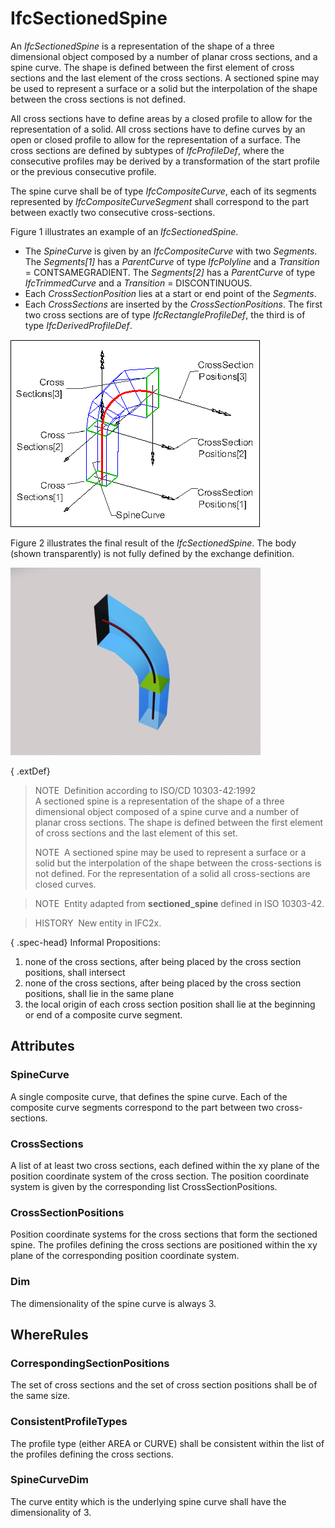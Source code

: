 # IfcSectionedSpine

An _IfcSectionedSpine_ is a representation of the shape of a three dimensional object composed by a number of planar cross sections, and a spine curve. The shape is defined between the first element of cross sections and the last element of the cross sections. A sectioned spine may be used to represent a surface or a solid but the interpolation of the shape between the cross sections is not defined.

All cross sections have to define areas by a closed profile to allow for the representation of a solid. All cross sections have to define curves by an open or closed profile to allow for the representation of a surface. The cross sections are defined by subtypes of _IfcProfileDef_, where the consecutive profiles may be derived by a transformation of the start profile or the previous consecutive profile.

The spine curve shall be of type _IfcCompositeCurve_, each of its segments represented by _IfcCompositeCurveSegment_ shall correspond to the part between exactly two consecutive cross-sections.

Figure 1 illustrates an example of an _IfcSectionedSpine_.

* The _SpineCurve_ is given by an _IfcCompositeCurve_ with two _Segments_. The _Segments[1]_ has a _ParentCurve_ of type _IfcPolyline_ and a _Transition_ = CONTSAMEGRADIENT. The _Segments[2]_ has a _ParentCurve_ of type _IfcTrimmedCurve_ and a _Transition_ = DISCONTINUOUS.
* Each _CrossSectionPosition_ lies at a start or end point of the _Segments_.
* Each _CrossSections_ are inserted by the _CrossSectionPositions_. The first two cross sections are of type _IfcRectangleProfileDef_, the third is of type _IfcDerivedProfileDef_.

!["spine 1"](../../../../figures/ifcsectionedspine-layout1.gif "Figure 1 &mdash; Sectioned spine geometry")

Figure 2 illustrates the final result of the _IfcSectionedSpine_. The body (shown transparently) is not fully defined by the exchange definition.

!["render"](../../../../figures/ifcsectionedspine.jpg "Figure 2 &mdash; Sectioned spine result")

{ .extDef}
> NOTE&nbsp; Definition according to ISO/CD 10303-42:1992  
> A sectioned spine is a representation of the shape of a three dimensional object composed of a spine curve and a number of planar cross sections. The shape is defined between the first element of cross sections and the last element of this set.  
>   
> NOTE&nbsp; A sectioned spine may be used to represent a surface or a solid but the interpolation of the shape between the cross-sections is not defined. For the representation of a solid all cross-sections are closed curves.

> NOTE&nbsp; Entity adapted from **sectioned_spine** defined in ISO 10303-42.

> HISTORY&nbsp; New entity in IFC2x.

{ .spec-head}
Informal Propositions:

1. none of the cross sections, after being placed by the cross section positions, shall intersect
2. none of the cross sections, after being placed by the cross section positions, shall lie in the same plane
3. the local origin of each cross section position shall lie at the beginning or end of a composite curve segment.

## Attributes

### SpineCurve
A single composite curve, that defines the spine curve. Each of the composite curve segments correspond to the part between two cross-sections.

### CrossSections
A list of at least two cross sections, each defined within the xy plane of the position coordinate system of the cross section. The position coordinate system is given by the corresponding list CrossSectionPositions.

### CrossSectionPositions
Position coordinate systems for the cross sections that form the sectioned spine. The profiles defining the cross sections are positioned within the xy plane of the corresponding position coordinate system.

### Dim
The dimensionality of the spine curve is always 3.

## WhereRules

### CorrespondingSectionPositions
The set of cross sections and the set of cross section positions shall be of the same size.

### ConsistentProfileTypes
The profile type (either AREA or CURVE) shall be consistent within the list of the profiles defining the cross sections.

### SpineCurveDim
The curve entity which is the underlying spine curve shall have the dimensionality of 3.
